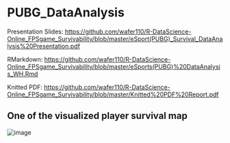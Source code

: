 # PUBG_DataAnalysis

Presentation Slides: https://github.com/wafer110/R-DataScience-Online_FPSgame_Survivability/blob/master/eSport(PUBG)_Survival_DataAnalysis%20Presentation.pdf 

RMarkdown: https://github.com/wafer110/R-DataScience-Online_FPSgame_Survivability/blob/master/eSports(PUBG)%20DataAnalysis_WH.Rmd   
  
Knitted PDF: https://github.com/wafer110/R-DataScience-Online_FPSgame_Survivability/blob/master/Knitted%20PDF%20Report.pdf

## One of the visualized player survival map
![image](https://user-images.githubusercontent.com/55414654/107805593-8eb63e80-6d33-11eb-8aba-af2d513b4eb0.png)

